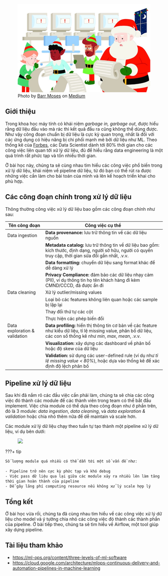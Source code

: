 <figure>
    <img src="../../../assets/images/mlops-crash-course/data-pipeline/broken-data-pipeline.jpeg" loading="lazy"/>
    <figcaption>Photo by <a href="https://barrmoses.medium.com/?source=post_page-----4d42c2a8f054--------------------------------">Barr Moses</a> on <a href="https://barrmoses.medium.com/the-broken-data-pipeline-before-christmas-4d42c2a8f054">Medium</a></figcaption>
</figure>

## Giới thiệu

Trong khoa học máy tính có khái niệm _garbage in, garbage out_, được hiểu rằng dữ liệu đầu vào mà rác thì kết quả đầu ra cũng không thể dùng được. Như vậy công đoạn chuẩn bị dữ liệu là cực kỳ quan trọng, nhất là đối với các ứng dụng có hiệu năng bị chi phối mạnh mẽ bởi dữ liệu như ML. Theo thống kê của [Forbes](https://www.forbes.com/sites/gilpress/2016/03/23/data-preparation-most-time-consuming-least-enjoyable-data-science-task-survey-says), các Data Scientist dành tới 80% thời gian cho các công việc liên quan tới xử lý dữ liệu, đủ để hiểu rằng data engineering là một quá trình rất phức tạp và tốn nhiều thời gian.

Ở bài học này, chúng ta sẽ cùng nhau tìm hiểu các công việc phổ biến trong xử lý dữ liệu, khái niệm về pipeline dữ liệu, từ đó bạn có thể rút ra được những việc cần làm cho bài toán của mình và lên kế hoạch triển khai cho phù hợp.

## Các công đoạn chính trong xử lý dữ liệu

Thông thường công việc xử lý dữ liệu bao gồm các công đoạn chính như sau:

| Tên công đoạn                 | Công việc cụ thể                                                                                                                                                         |
| ----------------------------- | ------------------------------------------------------------------------------------------------------------------------------------------------------------------------ |
| Data ingestion                | **Data provenance:** lưu trữ thông tin về các dữ liệu nguồn                                                                                                              |
|                               | **Metadata catalog:** lưu trữ thông tin về dữ liệu bao gồm: kích thước, định dạng, người sở hữu, người có quyền truy cập, thời gian sửa đổi gần nhất, .v.v.              |
|                               | **Data formatting:** chuyển dữ liệu sang format khác để dễ dàng xử lý                                                                                                    |
|                               | **Privacy Compliance:** đảm bảo các dữ liệu nhạy cảm (PII), ví dụ thông tin họ tên khách hàng đi kèm CMND/CCCD, đã được ẩn đi                                            |
| Data cleaning                 | Xử lý outlier/missing values                                                                                                                                             |
|                               | Loại bỏ các features không liên quan hoặc các sample bị lặp lại                                                                                                          |
|                               | Thay đổi thứ tự các cột                                                                                                                                                  |
|                               | Thực hiện các phép biến đổi                                                                                                                                              |
| Data exploration & validation | **Data profiling:** hiển thị thông tin cơ bản về các feature như kiểu dữ liệu, tỉ lệ missing value, phân bố dữ liệu, các con số thống kê như _min_, _max_, _mean_, .v.v. |
|                               | **Visualization:** xây dựng các dashboard về phân bố hoặc độ skew của dữ liệu                                                                                            |
|                               | **Validation:** sử dụng các user-defined rule (ví dụ như _tỉ lệ missing value < 80%_), hoặc dựa vào thống kê để xác định độ lệch phân bố                                 |

## Pipeline xử lý dữ liệu

Sau khi đã nắm rõ các đầu việc cần phải làm, chúng ta sẽ chia các công việc đó thành các module để các thành viên trong team có thể bắt đầu implement. Việc chia module có thể dựa theo công đoạn như ở phần trên, đó là 3 module: _data ingestion_, _data cleaning_, và _data exploration & validation_ hoặc chia nhỏ thêm nữa để dễ maintain và scale hơn.

Các module xử lý dữ liệu chạy theo tuần tự tạo thành một pipeline xử lý dữ liệu, ví dụ bên dưới:

[//]: # (```mermaid)

[//]: # (flowchart LR)

[//]: # (    n1[ingest_task] --> n2[clean_task] --> n3[explore_and_validate_task])

[//]: # (```)

<figure>
    <img src="../../../assets/images/mermaid-diagrams/tong-quan-pipeline.png" loading="lazy"/>
</figure>

???+ tip

    Số lượng module quá nhiều có thể dẫn tới một số vấn đề như:

    - Pipeline trở nên cực kỳ phức tạp và khó debug
    - Việc pass dữ liệu qua lại giữa các module xảy ra nhiều lên làm tăng thời gian hoàn thành của pipeline
    - Dễ gây lãng phí computing resource nếu không xử lý scale hợp lý

## Tổng kết

Ở bài học vừa rồi, chúng ta đã cùng nhau tìm hiểu về các công việc xử lý dữ liệu cho model và ý tưởng chia nhỏ các công việc đó thành các thành phần của pipeline. Ở bài tiếp theo, chúng ta sẽ tìm hiểu về Airflow, một tool giúp xây dựng pipeline.
## Tài liệu tham khảo

- <https://ml-ops.org/content/three-levels-of-ml-software>
- <https://cloud.google.com/architecture/mlops-continuous-delivery-and-automation-pipelines-in-machine-learning>
